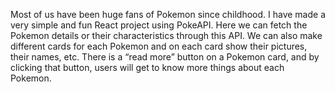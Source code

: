 Most of us have been huge fans of Pokemon since childhood. I have made a very simple and fun React project using PokeAPI. Here we can fetch the Pokemon details or their characteristics through this API. We can also make different cards for each Pokemon and on each card show their pictures, their names, etc. There is a “read more” button on a Pokemon card, and by clicking that button, users will get to know more things about each Pokemon. 
